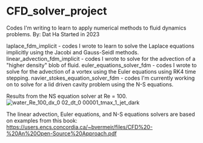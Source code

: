 # CFD_solver_project

Codes I'm writing to learn to apply numerical methods to fluid dynamics problems.
By: Dat Ha
Started in 2023

laplace_fdm_implicit              - codes I wrote to learn to solve the Laplace equations implicitly using the Jacobi and Gauss-Seidl methods.
linear_advection_fdm_implicit     - codes I wrote to solve for the advection of a "higher density" blob of fluid.
euler_equations_solver_fdm        - codes I wrote to solve for the advection of a vortex using the Euler equations using RK4 time stepping.
navier_stokes_equation_solver_fdm - codes I'm currently working on to solve for a lid driven cavity problem using the N-S equations.

Results from the NS equation solver at Re = 100.
![water_Re_100_dx_0 02_dt_0 00001_tmax_1_jet_dark](https://github.com/DatNotData/CFD_solver_project/assets/24595553/cbc10950-02a1-447f-80d1-b4a3a695ab01)



The linear advection, Euler equations, and N-S equations solvers are based on examples from this book:
https://users.encs.concordia.ca/~bvermeir/files/CFD%20-%20An%20Open-Source%20Approach.pdf

